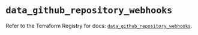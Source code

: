 # `data_github_repository_webhooks`

Refer to the Terraform Registry for docs: [`data_github_repository_webhooks`](https://registry.terraform.io/providers/integrations/github/6.7.5/docs/data-sources/repository_webhooks).
